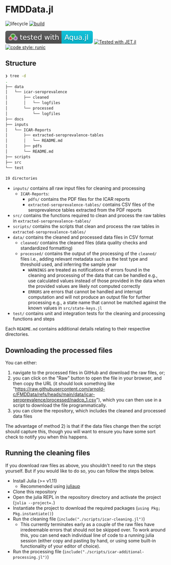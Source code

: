# FMDData.jl

<!-- Tidyverse lifecycle badges, see https://www.tidyverse.org/lifecycle/ Uncomment or delete as needed. -->
![lifecycle](https://img.shields.io/badge/lifecycle-experimental-orange.svg)<!--
![lifecycle](https://img.shields.io/badge/lifecycle-maturing-blue.svg)
![lifecycle](https://img.shields.io/badge/lifecycle-stable-green.svg)
![lifecycle](https://img.shields.io/badge/lifecycle-retired-orange.svg)
![lifecycle](https://img.shields.io/badge/lifecycle-archived-red.svg)
![lifecycle](https://img.shields.io/badge/lifecycle-dormant-blue.svg) -->
[![build](https://github.com/arnold-c/FMDData.jl/workflows/CI/badge.svg)](https://github.com/arnold-c/FMDData.jl/actions?query=workflow%3ACI)
<!-- travis-ci.com badge, uncomment or delete as needed, depending on whether you are using that service. -->
<!-- [![Build Status](https://travis-ci.com/arnold-c/FMDData.jl.svg?branch=master)](https://travis-ci.com/arnold-c/FMDData.jl) -->
<!-- NOTE: Codecov.io badge now depends on the token, copy from their site after setting up -->
<!-- Documentation -- uncomment or delete as needed -->
<!--
[![Documentation](https://img.shields.io/badge/docs-stable-blue.svg)](https://arnold-c.github.io/FMDData.jl/stable)
[![Documentation](https://img.shields.io/badge/docs-master-blue.svg)](https://arnold-c.github.io/FMDData.jl/dev)
-->
[![Aqua QA](https://raw.githubusercontent.com/JuliaTesting/Aqua.jl/master/badge.svg)](https://github.com/JuliaTesting/Aqua.jl)
[![Tested with JET.jl](https://img.shields.io/badge/%F0%9F%9B%A9%EF%B8%8F_tested_with-JET.jl-233f9a)](https://github.com/aviatesk/JET.jl)
[![code style: runic](https://img.shields.io/badge/code_style-%E1%9A%B1%E1%9A%A2%E1%9A%BE%E1%9B%81%E1%9A%B2-black)](https://github.com/fredrikekre/Runic.jl)

## Structure

```bash
❯ tree -d
.
├── data
│   └── icar-seroprevalence
│       ├── cleaned
│       │   └── logfiles
│       └── processed
│           └── logfiles
├── docs
├── inputs
│   └── ICAR-Reports
│       ├── extracted-seroprevalence-tables
│       │   └── README.md
│       ├── pdfs
│       └── README.md
├── scripts
├── src
└── test

19 directories
```

- `inputs/` contains all raw input files for cleaning and processing
    - `ICAR-Reports`:
        - `pdfs/` contains the PDF files for the ICAR reports
        - `extracted-seroprevalence-tables/` contains CSV files of the seroprevalence tables extracted from the PDF reports
- `src/` contains the functions required to clean and process the raw tables in `extracted-seroprevalence-tables/`
- `scripts/` contains the scripts that clean and process the raw tables in `extracted-seroprevalence-tables/`
- `data/` contains the cleaned and processed data files in CSV format
    - `cleaned/` contains the cleaned files (data quality checks and standardized formatting)
    - `processed/` contains the output of the processing of the `cleaned/` files i.e., adding relevant metadata such as the test type and threshold used, and inferring the sample year
        - `WARNINGS` are treated as notifications of errors found in the cleaning and processing of the data that can be handled e.g., use calculated values instead of those provided in the data when the provided values are likely not computed correctly
        - `ERRORS` are errors that cannot be handled and interrupt computation and will not produce an output file for further processing e.g., a state name that cannot be matched against the known values in `src/state-keys.jl`
- `test/` contains unit and integration tests for the cleaning and processing functions and steps

Each `README.md` contains additional details relating to their respective directories.

## Downloading the processed files

You can either:

1) navigate to the processed files in GitHub and download the raw files, or;
2) you can click on the "Raw" button to open the file in your browser, and then copy the URL (it should look something like "https://raw.githubusercontent.com/arnold-c/FMDData/refs/heads/main/data/icar-seroprevalence/processed/nadcp_1.csv"), which you can then use in a script to download the file programmatically.
3) you can clone the repository, which includes the cleaned and processed data files

The advantage of method 2) is that if the data files change then the script should capture this, though you will want to ensure you have some sort check to notify you when this happens.

## Running the cleaning files

If you download raw files as above, you shouldn't need to run the steps yourself.
But if you would like to do so, you can follow the steps below.

- Install Julia (>= v1.11)
    - Recommended using [juliaup](https://github.com/JuliaLang/juliaup)
- Clone this repository
- Open the julia REPL in the repository directory and activate the project (`julia --project=.`)
- Instantiate the project to download the required packages (`using Pkg; Pkg.instantiate()`)
- Run the cleaning file (`include("./scripts/icar-cleaning.jl")`)
    - This currently terminates early as a couple of the raw files have irredeemable errors that should not be skipped over. To work around this, you can send each individual line of code to a running julia session (either copy and pasting by hand, or using some built-in functionality of your editor of choice).
- Run the processing file (`include("./scripts/icar-additional-processing.jl")`)
